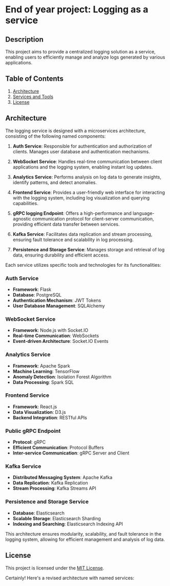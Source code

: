 # End of year project: Logging as a service

## Description

This project aims to provide a centralized logging solution as a service, enabling users to efficiently manage and analyze logs generated by various applications.

## Table of Contents

1. [Architecture](#architecture)
2. [Services and Tools](#services-and-tools)
3. [License](#license)

## Architecture

The logging service is designed with a microservices architecture, consisting of the following named components:

1. **Auth Service**: Responsible for authentication and authorization of clients. Manages user database and authentication mechanisms.

2. **WebSocket Service**: Handles real-time communication between client applications and the logging system, enabling instant log updates.

3. **Analytics Service**: Performs analysis on log data to generate insights, identify patterns, and detect anomalies.

4. **Frontend Service**: Provides a user-friendly web interface for interacting with the logging system, including log visualization and querying capabilities.

5. **gRPC logging Endpoint**: Offers a high-performance and language-agnostic communication protocol for client-server communication, providing efficient data transfer between services.

6. **Kafka Service**: Facilitates data replication and stream processing, ensuring fault tolerance and scalability in log processing.

7. **Persistence and Storage Service**: Manages storage and retrieval of log data, ensuring durability and efficient access.

Each service utilizes specific tools and technologies for its functionalities:

### Auth Service

- **Framework**: Flask
- **Database**: PostgreSQL
- **Authentication Mechanism**: JWT Tokens
- **User Database Management**: SQLAlchemy

### WebSocket Service

- **Framework**: Node.js with Socket.IO
- **Real-time Communication**: WebSockets
- **Event-driven Architecture**: Socket.IO Events

### Analytics Service

- **Framework**: Apache Spark
- **Machine Learning**: TensorFlow
- **Anomaly Detection**: Isolation Forest Algorithm
- **Data Processing**: Spark SQL

### Frontend Service

- **Framework**: React.js
- **Data Visualization**: D3.js
- **Backend Integration**: RESTful APIs

### Public gRPC Endpoint

- **Protocol**: gRPC
- **Efficient Communication**: Protocol Buffers
- **Inter-service Communication**: gRPC Server and Client

### Kafka Service

- **Distributed Messaging System**: Apache Kafka
- **Data Replication**: Kafka Replication
- **Stream Processing**: Kafka Streams API

### Persistence and Storage Service

- **Database**: Elasticsearch
- **Scalable Storage**: Elasticsearch Sharding
- **Indexing and Searching**: Elasticsearch Indexing API

This architecture ensures modularity, scalability, and fault tolerance in the logging system, allowing for efficient management and analysis of log data.

## License

This project is licensed under the [MIT License](LICENSE).

Certainly! Here's a revised architecture with named services:
